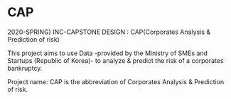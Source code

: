 # CAP
2020-SPRING) INC-CAPSTONE DESIGN :  CAP(Corporates Analysis &amp; Prediction of risk)

This project aims to use Data -provided by the Ministry of SMEs and Startups (Republic of Korea)-
to analyze & predict the risk of a corporates bankruptcy.

Project name: CAP is the abbreviation of Corporates Analysis & Prediction of risk.
